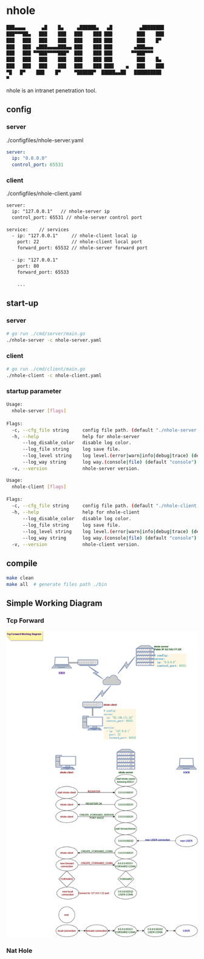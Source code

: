 # nhole

```bash
███▄▄▄▄      ▄█    █▄     ▄██████▄   ▄█          ▄████████
███▀▀▀██▄   ███    ███   ███    ███ ███         ███    ███
███   ███   ███    ███   ███    ███ ███         ███    █▀  
███   ███  ▄███▄▄▄▄███▄▄ ███    ███ ███        ▄███▄▄▄     
███   ███ ▀▀███▀▀▀▀███▀  ███    ███ ███       ▀▀███▀▀▀     
███   ███   ███    ███   ███    ███ ███         ███    █▄  
███   ███   ███    ███   ███    ███ ███▌    ▄   ███    ███
▀█   █▀    ███    █▀     ▀██████▀  █████▄▄██   ██████████
▀                      
```

nhole is an intranet penetration tool.

## config

### server

./configfiles/nhole-server.yaml

```yaml
server:
  ip: "0.0.0.0"
  control_port: 65531
```

### client

./configfiles/nhole-client.yaml

```
server:
  ip: "127.0.0.1"   // nhole-server ip
  control_port: 65531 // nhole-server control port

service:    // services
  - ip: "127.0.0.1"     // nhole-client local ip
    port: 22            // nhole-client local port
    forward_port: 65532 // nhole-server forward port

  - ip: "127.0.0.1"
    port: 80
    forward_port: 65533
    
    ...
```

## start-up

### server

```bash
# go run ./cmd/server/main.go
./nhole-server -c nhole-server.yaml
```

### client

```bash
# go run ./cmd/client/main.go
./nhole-client -c nhole-client.yaml
```

### startup parameter

```bash
Usage:
  nhole-server [flags]

Flags:
  -c, --cfg_file string     config file path. (default "./nhole-server.yaml")
  -h, --help                help for nhole-server
      --log_disable_color   disable log color.
      --log_file string     log save file.
      --log_level string    log level.(error|warn|info|debug|trace) (default "info")
      --log_way string      log way.(console|file) (default "console")
  -v, --version             nhole-server version.
```

```bash
Usage:
  nhole-client [flags]

Flags:
  -c, --cfg_file string     config file path. (default "./nhole-client.yaml")
  -h, --help                help for nhole-client
      --log_disable_color   disable log color.
      --log_file string     log save file.
      --log_level string    log level.(error|warn|info|debug|trace) (default "info")
      --log_way string      log way.(console|file) (default "console")
  -v, --version             nhole-client version.
```

## compile

```bash
make clean
make all  # generate files path ./bin
```

## Simple Working Diagram

### Tcp Forward

![Tcp Forward](./docs/images/Tcp%20Forward%20Working%20Diagram.drawio.png)

### Nat Hole
